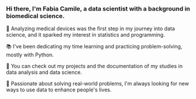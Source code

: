 ### Hi there, I'm Fabia Camile, a data scientist with a background in biomedical science.

🔬 Analyzing medical devices was the first step in my journey into data science, and it sparked my interest in statistics and programming.

📚 I've been dedicating my time learning and practicing problem-solving, mostly with Python. 

:mag_right: You can check out my projects and the documentation of my studies in data analysis and data science.

🌱 Passionate about solving real-world problems, I'm always looking for new ways to use data to enhance people's lives.
